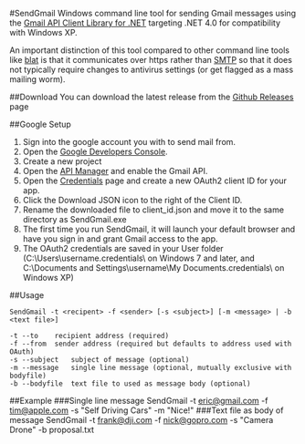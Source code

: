 #SendGmail
Windows command line tool for sending Gmail messages using the [Gmail API Client Library for .NET](https://developers.google.com/api-client-library/dotnet/apis/gmail/v1) targeting .NET 4.0 for compatibility with Windows XP.

An important distinction of this tool compared to other command line tools like [blat](http://www.blat.net/) is that it communicates over https rather than [SMTP](https://en.wikipedia.org/wiki/Simple_Mail_Transfer_Protocol) so that it does not typically require changes to antivirus settings (or get flagged as a mass mailing worm).

##Download
You can download the latest release from the [Github Releases](https://github.com/robertlarue/SendGmail/releases) page

##Google Setup
1. Sign into the google account you with to send mail from.
2. Open the [Google Developers Console](https://console.developers.google.com).
3. Create a new project
4. Open the [API Manager](https://console.developers.google.com/apis) and enable the Gmail API.
5. Open the [Credentials](https://console.developers.google.com/apis/credentials) page and create a new OAuth2 client ID for your app.
6. Click the Download JSON icon to the right of the Client ID.
7. Rename the downloaded file to client_id.json and move it to the same directory as SendGmail.exe
8. The first time you run SendGmail, it will launch your default browser and have you sign in and grant Gmail access to the app.
9. The OAuth2 credentials are saved in your User folder (C:\Users\username\.credentials\ on Windows 7 and later, and C:\Documents and Settings\username\My Documents\.credentials\ on Windows XP)

##Usage

    SendGmail -t <recipent> -f <sender> [-s <subject>] [-m <message> | -b <text file>]
    
    -t --to    recipient address (required)
    -f --from  sender address (required but defaults to address used with OAuth)
    -s --subject   subject of message (optional)
    -m --message   single line message (optional, mutually exclusive with bodyfile)
    -b --bodyfile  text file to used as message body (optional)

##Example
###Single line message
    SendGmail -t eric@gmail.com -f tim@apple.com -s "Self Driving Cars" -m "Nice!"
###Text file as body of message
    SendGmail -t frank@dji.com -f nick@gopro.com -s "Camera Drone" -b proposal.txt


